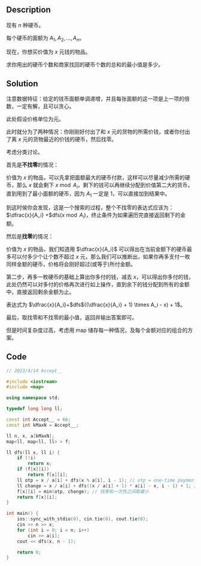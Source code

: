 ## Description

现有 $n$ 种硬币。

每个硬币的面额为 $A_1,A_2,...,A_n$。

现在，你想买价值为 $x$ 元钱的物品。

求你用出的硬币个数和商家找回的硬币个数的总和的最小值是多少。

## Solution

注意数据特征：给定的钱币面额单调递增，并且每张面额的这一项是上一项的倍数，一定有解，且可以贪心。

此处假设价格单位为元。

此时就分为了两种情况：你刚刚好付出了和 $x$ 元的货物的所需价钱，或者你付出了离 $x$ 元的货物最近的价钱的硬币，然后找零。

考虑分类讨论。

首先是**不找零**的情况：

价值为 $x$ 的物品，可以先拿把面额最大的硬币付款，这样可以尽量减少所需的硬币，那么 $x$ 就会剩下 $x \bmod A_i$，剩下的钱可以再继续分配到价值第二大的货币，直到用到了最小面额的硬币，因为 $A_1$ 一定是 $1$，可以直接加到结果中。

到这时侯你会发现，这是一个搜索的过程，整个不找零的表达式应该为：$\dfrac{x}{A_i} +$dfs$(x \bmod A_i)$，终止条件为如果遍历完直接返回剩下的金额。

然后是**找零**的情况：

价值为 $x$ 的物品，我们知道用 $\dfrac{x}{A_i}$ 可以得出在当前金额下的硬币最多可以付多少个让个数不超过 $x$ 元，那么我们可以推断出，如果你再多支付一枚同样金额的硬币，价格将会刚好超过(或等于)所付金额。

第二步，再多一枚硬币的基础上算出你多付的钱，减去 $x$，可以得出你多付的钱，此处仍然可以对多付的价格再次进行如上操作，直到余下的钱分配到所有的金额中，直接返回剩余金额为止。

表达式为 $\dfrac{x}{A_i}+$dfs$((\dfrac{x}{A_i} + 1) \times A_i - x) + 1$。

最后，取找零和不找零的最小值，返回并输出答案即可。

但是时间复杂度过高，考虑用 map 储存每一种情况，及每个金额对应的组合的方案。

## Code

```cpp
// 2023/4/14 Accept__

#include <iostream>
#include <map>

using namespace std;

typedef long long ll;

const int Accept__ = 66;
const int kMaxN = Accept__;

ll n, x, a[kMaxN];
map<ll, map<ll, ll> > f;

ll dfs(ll x, ll i) {
    if (!i) 
        return x;
    if (f[x][i]) 
        return f[x][i];
    ll otp = x / a[i] + dfs(x % a[i], i - 1); // otp = one-time payment, 一次性付清 
    ll change = x / a[i] + dfs((x / a[i] + 1) * a[i] - x, i - 1) + 1; // 找零
    f[x][i] = min(otp, change); // 找零和一次性之间取最小 
    return f[x][i];
}

int main() {
    ios::sync_with_stdio(0), cin.tie(0), cout.tie(0);
    cin >> n >> x;
    for (int i = 0; i < n; i++) 
        cin >> a[i];
    cout << dfs(x, n - 1);

    return 0;
}
```
